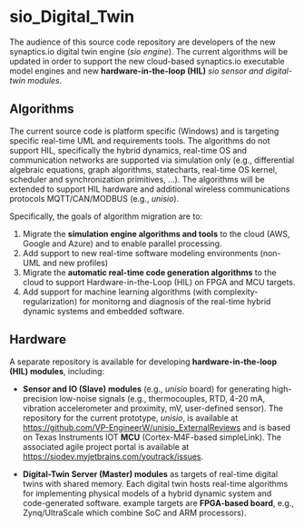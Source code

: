 # sio_Digital_Twin

The audience of this source code repository are developers of the new synaptics.io digital twin engine (*sio engine*). The current algorithms will be updated in order to support the new cloud-based synaptics.io executable model engines and new **hardware-in-the-loop (HIL)** *sio sensor and digital-twin modules*.



## Algorithms
The current source code is platform specific (Windows) and is targeting specific real-time UML and requirements tools. The algorithms do not support HIL, specifically the hybrid dynamics, real-time OS and communication networks are supported via simulation only (e.g., differential algebraic equations, graph algorithms, statecharts, real-time OS kernel, scheduler and synchronization primitives, ...). The algorithms will be extended to support HIL hardware and additional wireless communications protocols MQTT/CAN/MODBUS (e.g., *unisio*).

Specifically, the goals of algorithm migration are to:

1. Migrate the **simulation engine algorithms and tools**  to the cloud (AWS, Google and Azure) and to enable parallel processing.
2. Add support to new real-time software modeling environments (non-UML and new profiles)
3. Migrate the **automatic real-time code generation algorithms** to the cloud to support Hardware-in-the-Loop (HIL) on FPGA and MCU targets.
4. Add support for machine learning algorithms (with complexity-regularization) for monitorng and diagnosis of the real-time hybrid dynamic systems and embedded software.

## Hardware

A separate repository is available for developing **hardware-in-the-loop (HIL) modules**, including:
* **Sensor and IO (Slave) modules** (e.g., *unisio* board) for generating high-precision low-noise signals (e.g., thermocouples, RTD, 4-20 mA, vibration accelerometer and proximity, mV, user-defined sensor). The repository for the current prototype, *unisio*, is available at https://github.com/VP-EngineerW/unisio_ExternalReviews and is based on Texas Instruments IOT **MCU** (Cortex-M4F-based simpleLink). The associated agile project portal is available at https://siodev.myjetbrains.com/youtrack/issues.

* **Digital-Twin Server (Master) modules** as targets of real-time digital twins with shared memory. Each digital twin hosts real-time algorithms for implementing physical models of a hybrid dynamic system and code-generated software.  example targets are **FPGA-based board**, e.g., Zynq/UltraScale which combine SoC and ARM processors).



